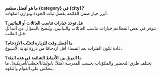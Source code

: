 **ما هو أفضل مطعم {category} في {city}?**  
أبرز خيار ضمن القائمة بفضل ثبات الجودة وتوازن النكهات.

**هل توجد خيارات تناسب العائلات أو النباتيين؟**  
تتوفر في بعض المطاعم خيارات تناسب العائلات والنباتيين، ويُنصح بالسؤال عن البدائل قبل الطلب.

**ما أفضل وقت للزيارة لتجنّب الازدحام؟**  
عادة تكون الفترات بعد المساء أقل ازدحامًا من ذروة نهاية الأسبوع.

**ما الفرق بين الأنماط الشائعة في هذه الفئة؟**  
تختلف طرق التحضير والمكوّنات بحسب المدرسة (مثلاً: نابوليتانا/حطب/أمريكية)، ما ينعكس على القوام والنكهة.
